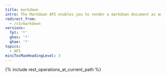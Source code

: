 ```yaml
---
title: markdown
intro: The Markdown API enables you to render a markdown document as an HTML page or as raw text.
redirect_from:
  - /v3/markdown
versions:
  fpt: '*'
  ghes: '*'
  ghae: '*'
topics:
  - API
miniTocMaxHeadingLevel: 3
---
```


{% include rest_operations_at_current_path %}
